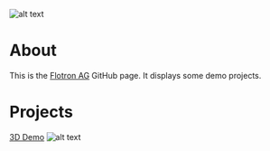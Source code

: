 ![alt text](https://image.jimcdn.com/app/cms/image/transf/dimension=320x10000:format=png/path/s6d156d0cd3752809/image/i65ac730e8882b2d5/version/1540966578/image.png)
# About

This is the [Flotron AG](https://www.flotron.ch/) GitHub page. It displays some demo projects.

# Projects

[3D Demo](https://flotronag.github.io/CesiumDemo/)
![alt text](Schilthorn.png)

